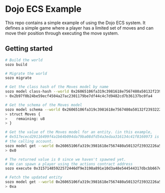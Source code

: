# Dojo ECS Example

This repo contains a simple example of using the Dojo ECS system. It defines a simple game where a player has a limited set of moves and can move their position through executing the move system.

## Getting started

```sh
# Build the world
sozo build

# Migrate the world
sozo migrate

# Get the class hash of the Moves model by name
sozo model class-hash --world 0x26065106fa319c3981618e7567480a50132f23932226a51c219ffb8e47daa84 Moves
> 0x2b97f0b24be59ecf4504a27ac2301179be7df44c4c7d9482cd7b36137bc0fa4

# Get the schema of the Moves model
sozo model schema --world 0x26065106fa319c3981618e7567480a50132f23932226a51c219ffb8e47daa84 Moves
> struct Moves {
>    remaining: u8
> }

# Get the value of the Moves model for an entity. (in this example,
# 0x517ececd29116499f4a1b64b094da79ba08dfd54a3edaa316134c41f8160973 is
# the calling account.
sozo model get --world 0x26065106fa319c3981618e7567480a50132f23932226a51c219ffb8e47daa84 Moves 0x517ececd29116499f4a1b64b094da79ba08dfd54a3edaa316134c41f8160973
> 0x0

# The returned value is 0 since we haven't spawned yet. 
# We can spawn a player using the actions contract address
sozo execute 0x31571485922572446df9e3198a891e10d3a48e544544317dbcbb667e15848cd spawn

# Fetch the updated entity
sozo model get --world 0x26065106fa319c3981618e7567480a50132f23932226a51c219ffb8e47daa84 Moves 0x517ececd29116499f4a1b64b094da79ba08dfd54a3edaa316134c41f8160973
> 0xa
```
